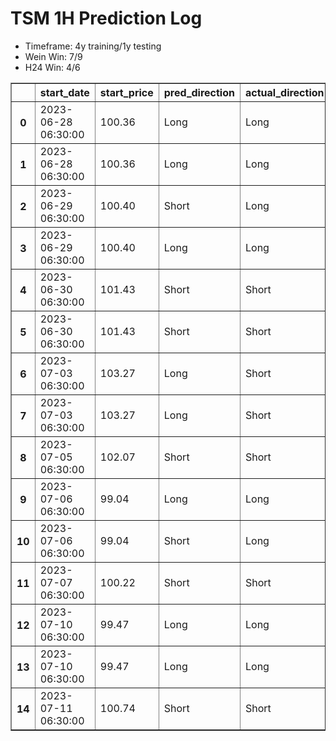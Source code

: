 <h1>TSM 1H Prediction Log</h1>

* Timeframe: 4y training/1y testing
* Wein Win: 7/9
* H24  Win: 4/6
<table border="1" class="dataframe">
  <thead>
    <tr style="text-align: right;">
      <th></th>
      <th>start_date</th>
      <th>start_price</th>
      <th>pred_direction</th>
      <th>actual_direction</th>
      <th>end_date</th>
      <th>end_price</th>
      <th>difference</th>
      <th>model_type</th>
    </tr>
  </thead>
  <tbody>
    <tr>
      <th>0</th>
      <td>2023-06-28 06:30:00</td>
      <td>100.36</td>
      <td>Long</td>
      <td>Long</td>
      <td>2023-06-28 12:00:00</td>
      <td>100.92</td>
      <td>0.56</td>
      <td>Wein</td>
    </tr>
    <tr>
      <th>1</th>
      <td>2023-06-28 06:30:00</td>
      <td>100.36</td>
      <td>Long</td>
      <td>Long</td>
      <td>2023-06-28 12:00:00</td>
      <td>100.92</td>
      <td>0.56</td>
      <td>H24</td>
    </tr>
    <tr>
      <th>2</th>
      <td>2023-06-29 06:30:00</td>
      <td>100.40</td>
      <td>Short</td>
      <td>Long</td>
      <td>2023-06-29 12:00:00</td>
      <td>100.50</td>
      <td>0.24</td>
      <td>H24</td>
    </tr>
    <tr>
      <th>3</th>
      <td>2023-06-29 06:30:00</td>
      <td>100.40</td>
      <td>Long</td>
      <td>Long</td>
      <td>2023-06-29 12:00:00</td>
      <td>100.50</td>
      <td>0.24</td>
      <td>Wein</td>
    </tr>
    <tr>
      <th>4</th>
      <td>2023-06-30 06:30:00</td>
      <td>101.43</td>
      <td>Short</td>
      <td>Short</td>
      <td>2023-06-30 12:00:00</td>
      <td>100.92</td>
      <td>-0.51</td>
      <td>Wein</td>
    </tr>
    <tr>
      <th>5</th>
      <td>2023-06-30 06:30:00</td>
      <td>101.43</td>
      <td>Short</td>
      <td>Short</td>
      <td>2023-06-30 12:00:00</td>
      <td>100.92</td>
      <td>-0.51</td>
      <td>H24</td>
    </tr>
    <tr>
      <th>6</th>
      <td>2023-07-03 06:30:00</td>
      <td>103.27</td>
      <td>Long</td>
      <td>Short</td>
      <td>2023-07-03 12:00:00</td>
      <td>103.15</td>
      <td>-0.12</td>
      <td>H24</td>
    </tr>
    <tr>
      <th>7</th>
      <td>2023-07-03 06:30:00</td>
      <td>103.27</td>
      <td>Long</td>
      <td>Short</td>
      <td>2023-07-03 12:00:00</td>
      <td>103.15</td>
      <td>-0.12</td>
      <td>Wein</td>
    </tr>
    <tr>
      <th>8</th>
      <td>2023-07-05 06:30:00</td>
      <td>102.07</td>
      <td>Short</td>
      <td>Short</td>
      <td>2023-07-05 10:00:00</td>
      <td>101.49</td>
      <td>-0.58</td>
      <td>H24</td>
    </tr>
    <tr>
      <th>9</th>
      <td>2023-07-06 06:30:00</td>
      <td>99.04</td>
      <td>Long</td>
      <td>Long</td>
      <td>2023-07-06 07:00:00</td>
      <td>99.08</td>
      <td>0.04</td>
      <td>H24</td>
    </tr>
    <tr>
      <th>10</th>
      <td>2023-07-06 06:30:00</td>
      <td>99.04</td>
      <td>Short</td>
      <td>Long</td>
      <td>2023-07-06 12:00:00</td>
      <td>99.46</td>
      <td>0.42</td>
      <td>Wein</td>
    </tr>
    <tr>
      <th>11</th>
      <td>2023-07-07 06:30:00</td>
      <td>100.22</td>
      <td>Short</td>
      <td>Short</td>
      <td>2023-07-07 07:00:00</td>
      <td>100.21</td>
      <td>-0.01</td>
      <td>Wein</td>
    </tr>
    <tr>
      <th>12</th>
      <td>2023-07-10 06:30:00</td>
      <td>99.47</td>
      <td>Long</td>
      <td>Long</td>
      <td>2023-07-10 07:00:00</td>
      <td>99.59</td>
      <td>0.12</td>
      <td>Wein</td>
    </tr>
    <tr>
      <th>13</th>
      <td>2023-07-10 06:30:00</td>
      <td>99.47</td>
      <td>Long</td>
      <td>Long</td>
      <td>2023-07-10 07:00:00</td>
      <td>99.59</td>
      <td>0.12</td>
      <td>Wein</td>
    </tr>
    <tr>
      <th>14</th>
      <td>2023-07-11 06:30:00</td>
      <td>100.74</td>
      <td>Short</td>
      <td>Short</td>
      <td>2023-07-11 07:00:00</td>
      <td>100.58</td>
      <td>-0.16</td>
      <td>Wein</td>
    </tr>
  </tbody>
</table>